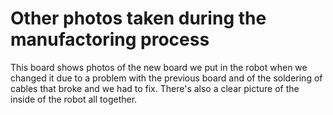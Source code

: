# Other photos taken during the manufactoring process

This board shows photos of the new board we put in the robot when we changed it due to a problem with the previous board and of the soldering of cables that broke and we had to fix. There's also a clear picture of the inside of the robot all together.
